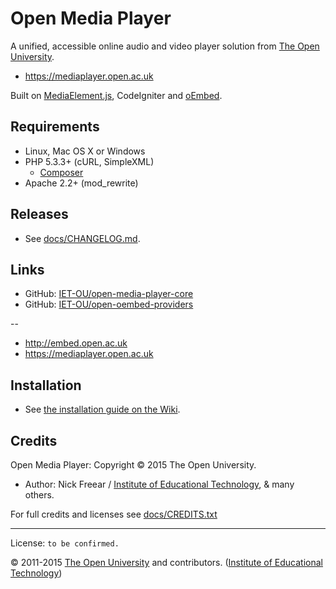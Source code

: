 # Open Media Player

A unified, accessible online audio and video player solution from [The Open University][ou].

* <https://mediaplayer.open.ac.uk>

Built on [MediaElement.js][], CodeIgniter and [oEmbed][].


## Requirements

* Linux, Mac OS X or Windows
* PHP 5.3.3+ (cURL, SimpleXML)
    * [Composer][]
* Apache 2.2+ (mod_rewrite)


## Releases

* See [docs/CHANGELOG.md](docs/CHANGELOG.md).

## Links

* GitHub: [IET-OU/open-media-player-core][]
* GitHub: [IET-OU/open-oembed-providers][]

--

* <http://embed.open.ac.uk>
* <https://mediaplayer.open.ac.uk>

## Installation

* See [the installation guide on the Wiki][install].


## Credits

Open Media Player: Copyright © 2015 The Open University.

* Author: Nick Freear / [Institute of Educational Technology][iet], & many others.

For full credits and licenses see [docs/CREDITS.txt](docs/CREDITS.txt)

---
License:  `to be confirmed.`

© 2011-2015 [The Open University][ou] and contributors. ([Institute of Educational Technology][iet])


[code]: https://github.com/IET-OU/open-media-player
[IET-OU/open-media-player-core]: https://github.com/IET-OU/open-media-player-core
[IET-OU/open-oembed-providers]:  https://github.com/IET-OU/open-oembed-providers
[install]: https://github.com/IET-OU/open-media-player-core/wiki/Install
[credit]: http://iet-embed-acct.open.ac.uk/docs/CREDITS.txt "Credits and licenses"
[Composer]: https://getcomposer.org/
[MediaElement.js]: http://mediaelementjs.com/
[oEmbed]: http://oembed.com/
[iet]: http://iet.open.ac.uk/
[ou]: http://www.open.ac.uk/

[End]: http://example
